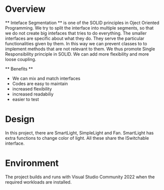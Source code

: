 # Overview
** Inteface Segmentation ** is one of the SOLID principles in Oject Oriented Programming. We try to split the interface into multiple segments, so that we do not create big intefaces that tries to do everything.  The smaller interfaces are specific about what they do. They serve the particular functionalities given by them. In this way we can prevent classes to  to implement methods that are not relevant to them. We thus promote Single Responsibility principle in SOLID. We can add more flexibility and more loose coupling.

** Benefits **
- We can mix and match interfaces
- Codes are easy to maintain
- increased flexibility
- increased readabiliy
- easier to test

# Design
In this project, there are SmartLight, SimpleLight and Fan. SmartLight has extra functions to change color of light. All these share the ISwitchable interface.

# Environment
The project builds and runs with Visual Studio Community 2022 when the required workloads are installed.
